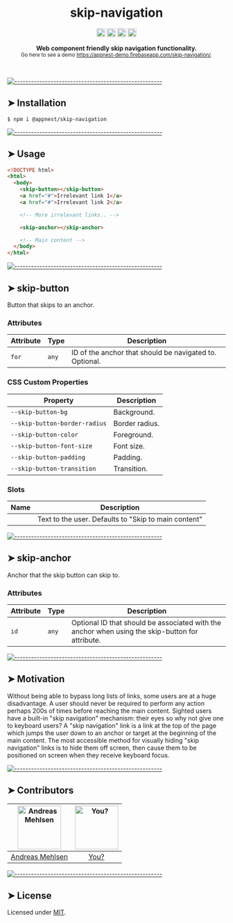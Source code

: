 <h1 align="center">skip-navigation</h1>
<p align="center">
		<a href="https://npmcharts.com/compare/@appnest/skip-navigation?minimal=true"><img alt="Downloads per month" src="https://img.shields.io/npm/dm/@appnest/skip-navigation.svg" height="20"/></a>
<a href="https://www.npmjs.com/package/@appnest/skip-navigation"><img alt="NPM Version" src="https://img.shields.io/npm/v/@appnest/skip-navigation.svg" height="20"/></a>
<a href="https://david-dm.org/andreasbm/skip-navigation"><img alt="Dependencies" src="https://img.shields.io/david/andreasbm/skip-navigation.svg" height="20"/></a>
<a href="https://github.com/andreasbm/skip-navigation/graphs/contributors"><img alt="Contributors" src="https://img.shields.io/github/contributors/andreasbm/skip-navigation.svg" height="20"/></a>
	</p>

<p align="center">
  <b>Web component friendly skip navigation functionality.</b></br>
  <sub> Go here to see a demo <a href="https://appnest-demo.firebaseapp.com/skip-navigation/">https://appnest-demo.firebaseapp.com/skip-navigation/</a>.<sub>
</p>

<br />



[![-----------------------------------------------------](https://raw.githubusercontent.com/andreasbm/readme/master/assets/lines/colored.png)](#installation)

## ➤ Installation

```
$ npm i @appnest/skip-navigation
```


[![-----------------------------------------------------](https://raw.githubusercontent.com/andreasbm/readme/master/assets/lines/colored.png)](#usage)

## ➤ Usage

```html
<!DOCTYPE html>
<html>
  <body>
    <skip-button></skip-button>
    <a href="#">Irrelevant link 1</a>
    <a href="#">Irrelevant link 2</a>

    <!-- More irrelevant links.. -->

    <skip-anchor></skip-anchor>

    <!-- Main content -->
  </body>
</html>
```


[![-----------------------------------------------------](https://raw.githubusercontent.com/andreasbm/readme/master/assets/lines/colored.png)](#skip-button)

## ➤ skip-button

Button that skips to an anchor.

### Attributes

| Attribute | Type  | Description                                      |
|-----------|-------|--------------------------------------------------|
| `for`     | `any` | ID of the anchor that should be navigated to. Optional. |

### CSS Custom Properties

| Property                      | Description    |
|-------------------------------|----------------|
| `--skip-button-bg`            | Background.    |
| `--skip-button-border-radius` | Border radius. |
| `--skip-button-color`         | Foreground.    |
| `--skip-button-font-size`     | Font size.     |
| `--skip-button-padding`       | Padding.       |
| `--skip-button-transition`    | Transition.    |

### Slots

| Name | Description                                      |
|------|--------------------------------------------------|
|      | Text to the user. Defaults to "Skip to main content" |


[![-----------------------------------------------------](https://raw.githubusercontent.com/andreasbm/readme/master/assets/lines/colored.png)](#skip-anchor)

## ➤ skip-anchor

Anchor that the skip button can skip to.

### Attributes

| Attribute | Type  | Description                                      |
|-----------|-------|--------------------------------------------------|
| `id`      | `any` | Optional ID that should be associated with the anchor when using the skip-button for attribute. |



[![-----------------------------------------------------](https://raw.githubusercontent.com/andreasbm/readme/master/assets/lines/colored.png)](#motivation)

## ➤ Motivation

Without being able to bypass long lists of links, some users are at a huge disadvantage. A user should never be required to perform any action perhaps 200s of times before reaching the main content. Sighted users have a built-in "skip navigation" mechanism: their eyes so why not give one to keyboard users? A "skip navigation" link is a link at the top of the page which jumps the user down to an anchor or target at the beginning of the main content. The most accessible method for visually hiding "skip navigation" links is to hide them off screen, then cause them to be positioned on screen when they receive keyboard focus.


[![-----------------------------------------------------](https://raw.githubusercontent.com/andreasbm/readme/master/assets/lines/colored.png)](#contributors)

## ➤ Contributors
	

| [<img alt="Andreas Mehlsen" src="https://avatars1.githubusercontent.com/u/6267397?s=460&v=4" width="100">](https://twitter.com/andreasmehlsen) | [<img alt="You?" src="https://joeschmoe.io/api/v1/random" width="100">](https://github.com/andreasbm/weightless/blob/master/CONTRIBUTING.md) |
|:--------------------------------------------------:|:--------------------------------------------------:|
| [Andreas Mehlsen](https://twitter.com/andreasmehlsen) | [You?](https://github.com/andreasbm/weightless/blob/master/CONTRIBUTING.md) |


[![-----------------------------------------------------](https://raw.githubusercontent.com/andreasbm/readme/master/assets/lines/colored.png)](#license)

## ➤ License
	
Licensed under [MIT](https://opensource.org/licenses/MIT).

  